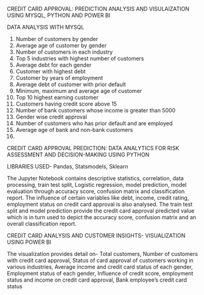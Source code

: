 CREDIT CARD APPROVAL: PREDICTION ANALYSIS AND VISULAIZATION USING MYSQL, PYTHON AND POWER BI

DATA ANALYSIS WITH MYSQL

1. Number of customers by gender
2. Average age of customer by gender
3. Number of customers in each industry
4. Top 5 industries with highest number of customers
5. Average debt for each gender
6. Customer with highest debt
7. Customer by years of employment
8. Average debt of customer with prior default
9. Minimum, maximum and average age of customer
10. Top 10 highest earning customer
11. Customers having credit score above 15
12. Number of bank customers whose income is greater than 5000
13. Gender wise credit approval
14. Number of customers who has prior default and are employed
15. Average age of bank and non-bank customers
16. 
CREDIT CARD APPROVAL PREDICTION: DATA ANALYTICS FOR RISK ASSESSMENT AND DECISION-MAKING USING PYTHON

LIBRARIES USED- Pandas, Statsmodels, Sklearn 

The Jupyter Notebook contains descriptive statistics, correlation, data processing, train test split, Logistic regression, model prediction, model evaluation through accuracy score, confusion matrix and classification report.
The influence of certain variables like debt, income, credit rating, employment status on credit card approval is also analysed. 
The train test split and model prediction provide the credit card approval predicted value which is in turn used to depict the accuracy score, confusion matrix and an overall classification report. 

CREDIT CARD ANALYSIS AND CUSTOMER INSIGHTS- VISUALIZATION USING POWER BI

The visualization provides detail on-
Total customers, 
Number of customers with credit card approval, 
Status of card approval of customers working in various industries,
Average income and credit card status of each gender,
Employment status of each gender,
Influence of credit score, employment status and income on credit card approval,
Bank employee’s credit card status




